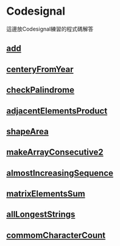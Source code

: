 # Codesignal   
這邊放Codesignal練習的程式碼解答
   
## [add](https://github.com/jacob13jacob13/myself-/blob/master/Codesignal/add.py)      
## [centeryFromYear](https://github.com/jacob13jacob13/myself-/blob/master/Codesignal/centeryFromYear.py)   
## [checkPalindrome](https://github.com/jacob13jacob13/myself-/blob/master/Codesignal/checkPalindrome.py)       
## [adjacentElementsProduct](https://github.com/jacob13jacob13/myself-/blob/master/Codesignal/adjacentElementsProduct.py)   
## [shapeArea](https://github.com/jacob13jacob13/myself-/blob/master/Codesignal/shapeArea.py)   
## [makeArrayConsecutive2](https://github.com/jacob13jacob13/myself-/blob/master/Codesignal/makeArrayConsecutive2.py)   
## [almostIncreasingSequence](https://github.com/jacob13jacob13/myself-/blob/master/Codesignal/almostIncreasingSequence.py)   
## [matrixElementsSum](https://github.com/jacob13jacob13/myself-/blob/master/Codesignal/matrixElementsSum.py)   
## [allLongestStrings](https://github.com/jacob13jacob13/myself-/blob/master/Codesignal/allLongestStrings.py)   
## [commomCharacterCount](https://github.com/jacob13jacob13/myself-/blob/master/Codesignal/commomCharacterCount.py)   
